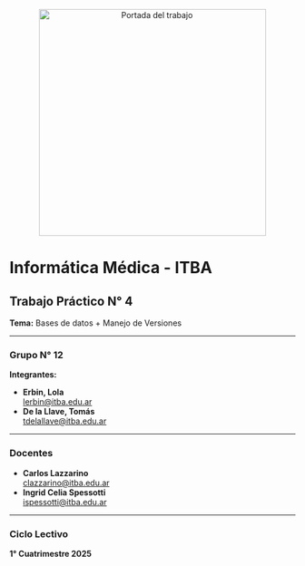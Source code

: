 <p align="center">
  <img src="./Marca-ITBA-Color-ALTA.png" alt="Portada del trabajo" width="400"/>
</p>


# Informática Médica - ITBA

## Trabajo Práctico N° 4  
**Tema:** Bases de datos + Manejo de Versiones

---

###  Grupo N° 12

**Integrantes:**  
- **Erbin, Lola**  
   lerbin@itba.edu.ar  
- **De la Llave, Tomás**  
   tdelallave@itba.edu.ar  

---

###  Docentes

- **Carlos Lazzarino**  
   clazzarino@itba.edu.ar  
- **Ingrid Celia Spessotti**  
   ispessotti@itba.edu.ar  

---

###  Ciclo Lectivo  
**1° Cuatrimestre 2025**
